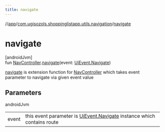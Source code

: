 ```yaml
---
title: navigate
---
```

//[app](../../index.html)/[com.ugisozols.shoppinglistapp.utils.navigation](index.html)/[navigate](navigate.html)



# navigate



[androidJvm]\
fun [NavController](https://developer.android.com/reference/kotlin/androidx/navigation/NavController.html).[navigate](navigate.html)(event: [UiEvent.Navigate](../com.ugisozols.shoppinglistapp.utils/-ui-event/-navigate/index.html))



[navigate](navigate.html) is extension function for [NavController](https://developer.android.com/reference/kotlin/androidx/navigation/NavController.html) which takes event parameter to navigate via given event value



## Parameters


androidJvm

| | |
|---|---|
| event | this event parameter is [UiEvent.Navigate](../com.ugisozols.shoppinglistapp.utils/-ui-event/-navigate/index.html) instance which contains route |




